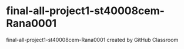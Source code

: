 # final-all-project1-st40008cem-Rana0001
final-all-project1-st40008cem-Rana0001 created by GitHub Classroom
